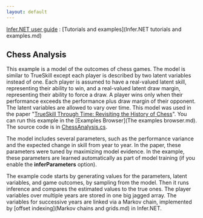 ```yaml
---
layout: default 
--- 
```

[Infer.NET user guide](index.md) : [Tutorials and examples](Infer.NET tutorials and examples.md)

## Chess Analysis

This example is a model of the outcomes of chess games. The model is similar to TrueSkill except each player is described by two latent variables instead of one. Each player is assumed to have a real-valued latent skill, representing their ability to win, and a real-valued latent draw margin, representing their ability to force a draw. A player wins only when their performance exceeds the performance plus draw margin of their opponent. The latent variables are allowed to vary over time. This model was used in the paper "[TrueSkill Through Time: Revisiting the History of Chess](https://www.microsoft.com/en-us/research/wp-content/uploads/2008/01/NIPS2007_0931.pdf)". You can run this example in the [Examples Browser](The examples browser.md).  The source code is in [ChessAnalysis.cs](https://github.com/dotnet/infer/blob/master/src/Tutorials/ChessAnalysis.cs).

The model includes several parameters, such as the performance variance and the expected change in skill from year to year. In the paper, these parameters were tuned by maximizing model evidence. In the example, these parameters are learned automatically as part of model training (if you enable the **inferParameters** option).

The example code starts by generating values for the parameters, latent variables, and game outcomes, by sampling from the model. Then it runs inference and compares the estimated values to the true ones. The player variables over multiple years are stored in one big jagged array. The variables for successive years are linked via a Markov chain, implemented by [offset indexing](Markov chains and grids.md) in Infer.NET.

